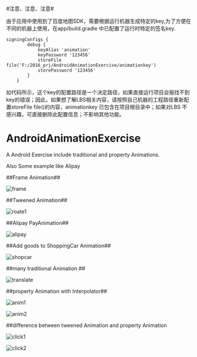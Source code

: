 #注意、注意、注意#


由于应用中使用到了百度地图SDK，需要根据运行机器生成特定的key,为了方便在不同的机器上使用，在app/build.gradle 中已配置了运行时特定的签名key.

```
signingConfigs {
        debug {
            keyAlias 'animation'
            keyPassword '123456'
            storeFile file('F:/2016_prj/AndroidAnimationExercise/animationkey')
            storePassword '123456'
        }
    }

```

如代码所示，这个key的配置路径是一个决定路径，如果直接运行项目会报找不到key的错误；因此，如果想了解LBS相关内容，请按照自己机器的工程路径重新配置storeFile file()的内容，animationkey 已包含在项目根目录中；如果对LBS 不感兴趣，可直接删除此配置信息；不影响其他功能。




# AndroidAnimationExercise
A Android Exercise include traditional and property Animations.

Also Some example like Alipay 

##Frame Animation##

![frame](https://raw.githubusercontent.com/REBOOTERS/AndroidAnimationExercise/master/screen/frame.gif)

##Tweened Animation##

![roate1](https://raw.githubusercontent.com/REBOOTERS/AndroidAnimationExercise/master/screen/rotate1.gif)

##Alipay PayAnimation##

![alipay](https://raw.githubusercontent.com/REBOOTERS/AndroidAnimationExercise/master/screen/alipay.gif)

##Add goods to ShoppingCar Animation##

![shopcar](https://raw.githubusercontent.com/REBOOTERS/AndroidAnimationExercise/master/screen/shopcar.gif)

##many traditional Animation ##

![translate](https://raw.githubusercontent.com/REBOOTERS/AndroidAnimationExercise/master/screen/translate.gif)

##property Animation with Interpolator##

![anim1](https://raw.githubusercontent.com/REBOOTERS/AndroidAnimationExercise/master/screen/anim1.gif)

![anim2](https://raw.githubusercontent.com/REBOOTERS/AndroidAnimationExercise/master/screen/anim2.gif)

##difference between tweened Animation and property Animation

![click1](https://raw.githubusercontent.com/REBOOTERS/AndroidAnimationExercise/master/screen/click1.gif)

![click2](https://raw.githubusercontent.com/REBOOTERS/AndroidAnimationExercise/master/screen/click2.gif)
